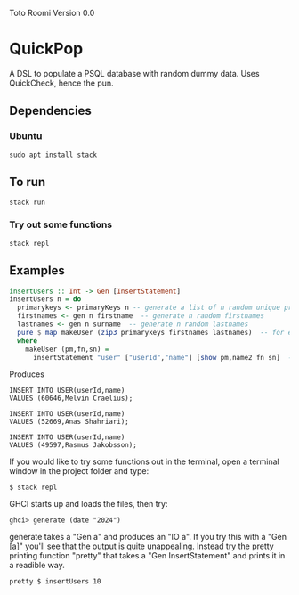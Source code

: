 Toto Roomi 
Version 0.0
# QuickPop

A DSL to populate a PSQL database with random dummy data. Uses QuickCheck, hence the pun. 

## Dependencies

### Ubuntu
```
sudo apt install stack 
```

## To run 

```
stack run
```

### Try out some functions 

```
stack repl 
```


## Examples 

``` haskell
insertUsers :: Int -> Gen [InsertStatement]
insertUsers n = do
  primarykeys <- primaryKeys n -- generate a list of n random unique primaryKeys 
  firstnames <- gen n firstname  -- generate n random firstnames 
  lastnames <- gen n surname  -- generate n random lastnames 
  pure $ map makeUser (zip3 primarykeys firstnames lastnames)  -- for each tuple (key, firtname, lastname) make a user 
  where
    makeUser (pm,fn,sn) =
      insertStatement "user" ["userId","name"] [show pm,name2 fn sn]  -- schemaName, list of attribute names, the values for each attribute 

```

Produces 

``` 
INSERT INTO USER(userId,name)
VALUES (60646,Melvin Craelius);

INSERT INTO USER(userId,name)
VALUES (52669,Anas Shahriari);

INSERT INTO USER(userId,name)
VALUES (49597,Rasmus Jakobsson);
```

If you would like to try some functions out in the terminal, open a terminal window in the project folder and type: 

``` 
$ stack repl
```

GHCI starts up and loads the files, then try: 

```
ghci> generate (date "2024")
```

generate takes a "Gen a" and produces an "IO a". If you try this with a "Gen [a]" you'll see that the output is quite unappealing. Instead try the pretty printing function "pretty" that takes a "Gen InsertStatement" and prints it in a readible way. 

```
pretty $ insertUsers 10
```
